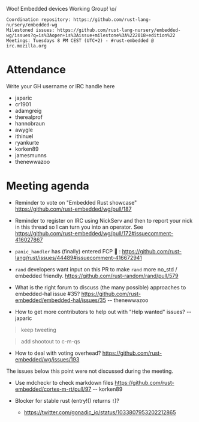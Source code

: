 Woo! Embedded devices Working Group! \o/

    Coordination repository: https://github.com/rust-lang-nursery/embedded-wg
    Milestoned issues: https://github.com/rust-lang-nursery/embedded-wg/issues?q=is%3Aopen+is%3Aissue+milestone%3A%222018+edition%22
    Meetings: Tuesdays 8 PM CEST (UTC+2) - #rust-embedded @ irc.mozilla.org

# Attendance

Write your GH username or IRC handle here

- japaric
- cr1901
- adamgreig
- therealprof
- hannobraun
- awygle
- ithinuel
- ryankurte
- korken89
- jamesmunns
- thenewwazoo

# Meeting agenda

- Reminder to vote on "Embedded Rust showcase" https://github.com/rust-embedded/wg/pull/187

- Reminder to register on IRC using NickServ and then to report your nick in this thread so I can turn you into an operator. See https://github.com/rust-embedded/wg/pull/172#issuecomment-416027867

- `panic_handler` has (finally) entered FCP :tada: : https://github.com/rust-lang/rust/issues/44489#issuecomment-416672941

- `rand` developers want input on this PR to make `rand` more no_std / embedded friendly. https://github.com/rust-random/rand/pull/579

<backlog>

- What is the right forum to discuss (the many possible) approaches to embedded-hal issue #35? https://github.com/rust-embedded/embedded-hal/issues/35 -- thenewwazoo

- How to get more contributors to help out with "Help wanted" issues? -- japaric

> keep tweeting

> add shootout to c-m-qs

</backlog>

- How to deal with voting overhead? https://github.com/rust-embedded/wg/issues/193

The issues below this point were not discussed during the meeting.

- Use mdcheckr to check markdown files https://github.com/rust-embedded/cortex-m-rt/pull/97 -- korken89

- Blocker for stable rust (entry!() returns `!`)?
    - https://twitter.com/gonadic_io/status/1033807953202212865
